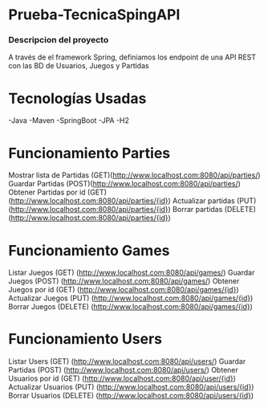 # Prueba-TecnicaSpingAPI



### Descripcion del proyecto

A través de el framework Spring, definiamos los endpoint de una API REST con las BD de Usuarios, Juegos y Partidas

# Tecnologías Usadas
-Java
-Maven 
-SpringBoot
-JPA
-H2

# Funcionamiento Parties

Mostrar lista de Partidas (GET)(http://www.localhost.com:8080/api/parties/)
Guardar Partidas (POST)(http://www.localhost.com:8080/api/parties/)
Obtener Partidas por id (GET) (http://www.localhost.com:8080/api/parties/{id})
Actualizar partidas (PUT)(http://www.localhost.com:8080/api/parties/{id})
Borrar partidas (DELETE)(http://www.localhost.com:8080/api/parties/{id})

# Funcionamiento Games

Listar Juegos (GET) (http://www.localhost.com:8080/api/games/)
Guardar Juegos (POST) (http://www.localhost.com:8080/api/games/)
Obtener Juegos por id (GET) (http://www.localhost.com:8080/api/games/{id})
Actualizar Juegos (PUT) (http://www.localhost.com:8080/api/games/{id})
Borrar Juegos (DELETE) (http://www.localhost.com:8080/api/games/{id})

# Funcionamiento Users

Listar Users (GET) (http://www.localhost.com:8080/api/users/)
Guardar Partidas (POST) (http://www.localhost.com:8080/api/users/)
Obtener Usuarios por id (GET) (http://www.localhost.com:8080/api/user/{id})
Actualizar Usuarios (PUT) (http://www.localhost.com:8080/api/users/{id})
Borrar Usuarios (DELETE) (http://www.localhost.com:8080/api/users/{id})

